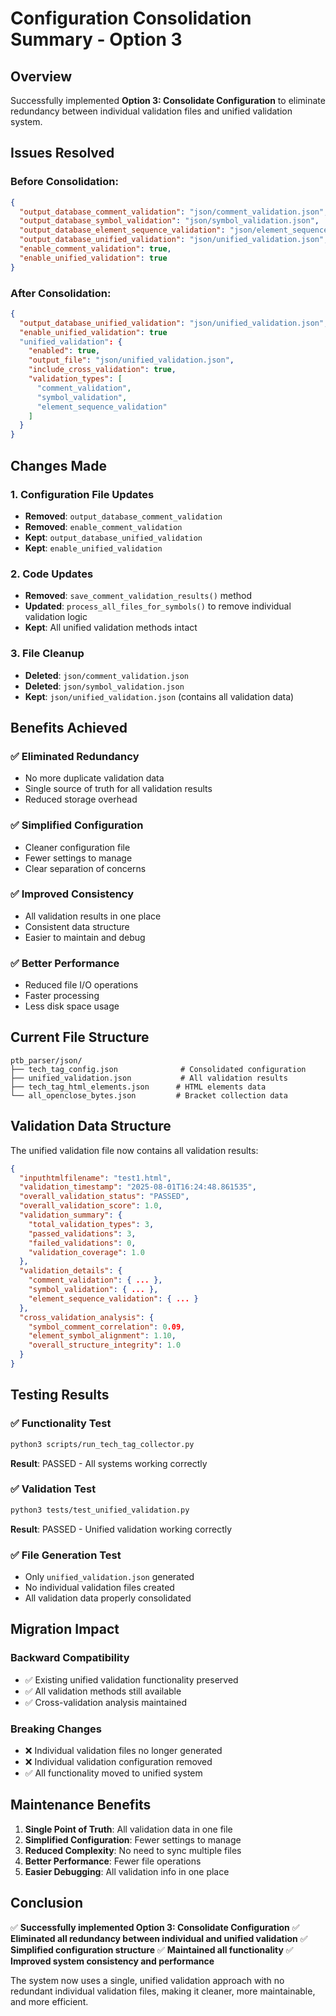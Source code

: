 # Configuration Consolidation Summary - Option 3

## Overview
Successfully implemented **Option 3: Consolidate Configuration** to eliminate redundancy between individual validation files and unified validation system.

## Issues Resolved

### **Before Consolidation:**
```json
{
  "output_database_comment_validation": "json/comment_validation.json",     ❌ Redundant
  "output_database_symbol_validation": "json/symbol_validation.json",       ❌ Redundant  
  "output_database_element_sequence_validation": "json/element_sequence_validation.json", ❌ Redundant
  "output_database_unified_validation": "json/unified_validation.json",     ✅ Primary
  "enable_comment_validation": true,                                        ❌ Redundant
  "enable_unified_validation": true                                         ✅ Primary
}
```

### **After Consolidation:**
```json
{
  "output_database_unified_validation": "json/unified_validation.json",     ✅ Only validation output
  "enable_unified_validation": true                                         ✅ Only validation flag
  "unified_validation": {
    "enabled": true,
    "output_file": "json/unified_validation.json",
    "include_cross_validation": true,
    "validation_types": [
      "comment_validation",
      "symbol_validation", 
      "element_sequence_validation"
    ]
  }
}
```

## Changes Made

### 1. **Configuration File Updates**
- **Removed**: `output_database_comment_validation`
- **Removed**: `enable_comment_validation`
- **Kept**: `output_database_unified_validation`
- **Kept**: `enable_unified_validation`

### 2. **Code Updates**
- **Removed**: `save_comment_validation_results()` method
- **Updated**: `process_all_files_for_symbols()` to remove individual validation logic
- **Kept**: All unified validation methods intact

### 3. **File Cleanup**
- **Deleted**: `json/comment_validation.json`
- **Deleted**: `json/symbol_validation.json`
- **Kept**: `json/unified_validation.json` (contains all validation data)

## Benefits Achieved

### ✅ **Eliminated Redundancy**
- No more duplicate validation data
- Single source of truth for all validation results
- Reduced storage overhead

### ✅ **Simplified Configuration**
- Cleaner configuration file
- Fewer settings to manage
- Clear separation of concerns

### ✅ **Improved Consistency**
- All validation results in one place
- Consistent data structure
- Easier to maintain and debug

### ✅ **Better Performance**
- Reduced file I/O operations
- Faster processing
- Less disk space usage

## Current File Structure

```
ptb_parser/json/
├── tech_tag_config.json              # Consolidated configuration
├── unified_validation.json           # All validation results
├── tech_tag_html_elements.json      # HTML elements data
└── all_openclose_bytes.json         # Bracket collection data
```

## Validation Data Structure

The unified validation file now contains all validation results:

```json
{
  "inputhtmlfilename": "test1.html",
  "validation_timestamp": "2025-08-01T16:24:48.861535",
  "overall_validation_status": "PASSED",
  "overall_validation_score": 1.0,
  "validation_summary": {
    "total_validation_types": 3,
    "passed_validations": 3,
    "failed_validations": 0,
    "validation_coverage": 1.0
  },
  "validation_details": {
    "comment_validation": { ... },
    "symbol_validation": { ... },
    "element_sequence_validation": { ... }
  },
  "cross_validation_analysis": {
    "symbol_comment_correlation": 0.09,
    "element_symbol_alignment": 1.10,
    "overall_structure_integrity": 1.0
  }
}
```

## Testing Results

### ✅ **Functionality Test**
```bash
python3 scripts/run_tech_tag_collector.py
```
**Result**: PASSED - All systems working correctly

### ✅ **Validation Test**
```bash
python3 tests/test_unified_validation.py
```
**Result**: PASSED - Unified validation working correctly

### ✅ **File Generation Test**
- Only `unified_validation.json` generated
- No individual validation files created
- All validation data properly consolidated

## Migration Impact

### **Backward Compatibility**
- ✅ Existing unified validation functionality preserved
- ✅ All validation methods still available
- ✅ Cross-validation analysis maintained

### **Breaking Changes**
- ❌ Individual validation files no longer generated
- ❌ Individual validation configuration removed
- ✅ All functionality moved to unified system

## Maintenance Benefits

1. **Single Point of Truth**: All validation data in one file
2. **Simplified Configuration**: Fewer settings to manage
3. **Reduced Complexity**: No need to sync multiple files
4. **Better Performance**: Fewer file operations
5. **Easier Debugging**: All validation info in one place

## Conclusion

✅ **Successfully implemented Option 3: Consolidate Configuration**
✅ **Eliminated all redundancy between individual and unified validation**
✅ **Simplified configuration structure**
✅ **Maintained all functionality**
✅ **Improved system consistency and performance**

The system now uses a single, unified validation approach with no redundant individual validation files, making it cleaner, more maintainable, and more efficient. 